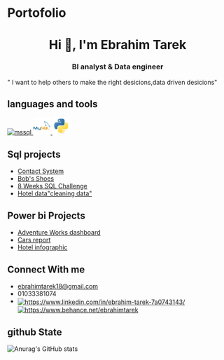 # Portofolio

<h1 align="center">Hi 👋, I'm Ebrahim Tarek</h1>
<h3 align="center">   BI analyst & Data engineer </h3>

" I want to help others to make the right desicions,data driven desicions"



## languages and tools
<a href="https://www.microsoft.com/en-us/sql-server" target="_blank" rel="noreferrer"> <img src="https://www.svgrepo.com/show/303229/microsoft-sql-server-logo.svg" alt="mssql" width="40" height="40"/> </a> <a href="https://www.mysql.com/" target="_blank" rel="noreferrer"> <img src="https://raw.githubusercontent.com/devicons/devicon/master/icons/mysql/mysql-original-wordmark.svg" alt="mysql" width="40" height="40"/> </a> <a href="https://www.python.org" target="_blank" rel="noreferrer"> <img src="https://raw.githubusercontent.com/devicons/devicon/master/icons/python/python-original.svg" alt="python" width="40" height="40"/> </a> </p> 

##  Sql projects

 - [Contact System](https://github.com/EbrahimTarek/Contact_System)
 - [Bob's Shoes](https://github.com/EbrahimTarek/Bob-shoes)
 - [8 Weeks SQL Challenge](https://github.com/EbrahimTarek/SQL-Case-studies)
 - [Hotel data"cleaning data"](https://github.com/EbrahimTarek/CleaningHoteldata/tree/main/hoteldata)



## Power bi Projects

 - [Adventure Works dashboard](https://app.powerbi.com/groups/me/reports/c99271f9-5690-4422-8908-34c2fa2c2b4c/ReportSection421b6fad8e5df9825ff2)
 - [Cars report](https://app.powerbi.com/groups/me/reports/5a4d2090-207c-44c3-ab6a-3c3591d5addf/ReportSection?ctid=00047949-97c2-46c8-a10e-93e594deddba)
 - [Hotel infographic](https://www.behance.net/gallery/142365979/Hotel-Infographic?)





## Connect With me

 - ebrahimtarek18@gmail.com
 - 01033381074
 - <a href="https://linkedin.com/in/https://www.linkedin.com/in/ebrahim-tarek-7a0743143/" target="blank"><img align="center" src="https://raw.githubusercontent.com/rahuldkjain/github-profile-readme-generator/master/src/images/icons/Social/linked-in-alt.svg" alt="https://www.linkedin.com/in/ebrahim-tarek-7a0743143/" height="30" width="40" /></a>
 <a href="https://www.behance.net/ebrahimtarek" target="blank"><img align="center" src="https://raw.githubusercontent.com/rahuldkjain/github-profile-readme-generator/master/src/images/icons/Social/behance.svg" alt="https://www.behance.net/ebrahimtarek" height="30" width="40" /></a>
</p>



## github State

![Anurag's GitHub stats](https://github-readme-stats.vercel.app/api?username=ebrahimtarek&show_icons=true&theme=radical)
